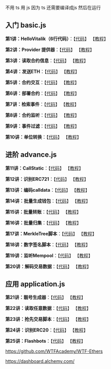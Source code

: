 
不用 ts 用 js  因为 ts 还需要编译成js 然后在运行  


## 入门    basic.js
**第1讲：HelloVitalik（6行代码）**：【[代码](https://github.com/WTFAcademy/WTFEthers/blob/main/01_HelloVitalik)】 【[教程](https://github.com/WTFAcademy/WTFEthers/blob/main/01_HelloVitalik/readme.md)】

**第2讲：Provider 提供器**：【[代码](https://github.com/WTFAcademy/WTFEthers/blob/main/02_Provider)】 【[教程](https://github.com/WTFAcademy/WTFEthers/blob/main/02_Provider/readme.md)】

**第3讲：读取合约信息**：【[代码](https://github.com/WTFAcademy/WTFEthers/blob/main/03_ReadContract)】 【[教程](https://github.com/WTFAcademy/WTFEthers/blob/main/03_ReadContract/readme.md)】

**第4讲：发送ETH**：【[代码](https://github.com/WTFAcademy/WTFEthers/blob/main/04_SendETH)】 【[教程](https://github.com/WTFAcademy/WTFEthers/blob/main/04_SendETH/readme.md)】

**第5讲：合约交互**：【[代码](https://github.com/WTFAcademy/WTFEthers/blob/main/05_WriteContract)】 【[教程](https://github.com/WTFAcademy/WTFEthers/blob/main/05_WriteContract/readme.md)】

**第6讲：部署合约**：【[代码](https://github.com/WTFAcademy/WTFEthers/blob/main/06_DeployContract)】 【[教程](https://github.com/WTFAcademy/WTFEthers/blob/main/06_DeployContract/readme.md)】

**第7讲：检索事件**：【[代码](https://github.com/WTFAcademy/WTFEthers/blob/main/07_Event)】 【[教程](https://github.com/WTFAcademy/WTFEthers/blob/main/07_Event/readme.md)】


**第8讲：合约监听**：【[代码](https://github.com/WTFAcademy/WTFEthers/blob/main/08_ContractListener)】 【[教程](https://github.com/WTFAcademy/WTFEthers/blob/main/08_ContractListener/readme.md)】


**第9讲：事件过滤**：【[代码](https://github.com/WTFAcademy/WTFEthers/blob/main/09_EventFilter)】 【[教程](https://github.com/WTFAcademy/WTFEthers/blob/main/09_EventFilter/readme.md)】

**第10讲：单位转换**：【[代码](https://github.com/WTFAcademy/WTFEthers/blob/main/10_Units)】 【[教程](https://github.com/WTFAcademy/WTFEthers/blob/main/10_Units/readme.md)】



## 进阶   advance.js

**第11讲：CallStatic**：【[代码](https://github.com/WTFAcademy/WTFEthers/blob/main/11_CallStatic)】 【[教程](https://github.com/WTFAcademy/WTFEthers/blob/main/11_CallStatic/readme.md)】

**第12讲：识别ERC721**：【[代码](https://github.com/WTFAcademy/WTFEthers/blob/main/12_ERC721Check)】 【[教程](https://github.com/WTFAcademy/WTFEthers/blob/main/12_ERC721Check/readme.md)】

**第13讲：编码calldata**：【[代码](https://github.com/WTFAcademy/WTFEthers/blob/main/13_EncodeCalldata)】 【[教程](https://github.com/WTFAcademy/WTFEthers/blob/main/13_EncodeCalldata/readme.md)】

**第14讲：批量生成钱包**：【[代码](https://github.com/WTFAcademy/WTFEthers/blob/main/14_HDwallet)】 【[教程](https://github.com/WTFAcademy/WTFEthers/blob/main/14_HDwallet/readme.md)】

**第15讲：批量转账**：【[代码](https://github.com/WTFAcademy/WTFEthers/blob/main/15_MultiTransfer)】 【[教程](https://github.com/WTFAcademy/WTFEthers/blob/main/15_MultiTransfer/readme.md)】

**第16讲：批量归集**：【[代码](https://github.com/WTFAcademy/WTFEthers/blob/main/16_MultiCollect)】 【[教程](https://github.com/WTFAcademy/WTFEthers/blob/main/16_MultiCollect/readme.md)】

**第17讲：MerkleTree脚本**：【[代码](https://github.com/WTFAcademy/WTFEthers/blob/main/17_MerkleTree)】 【[教程](https://github.com/WTFAcademy/WTFEthers/blob/main/17_MerkleTree/readme.md)】

**第18讲：数字签名脚本**：【[代码](https://github.com/WTFAcademy/WTFEthers/blob/main/18_Signature)】 【[教程](https://github.com/WTFAcademy/WTFEthers/blob/main/18_Signature/readme.md)】

**第19讲：监听Mempool**：【[代码](https://github.com/WTFAcademy/WTFEthers/blob/main/19_Mempool)】 【[教程](https://github.com/WTFAcademy/WTFEthers/blob/main/19_Mempool/readme.md)】

**第20讲：解码交易数据**：【[代码](https://github.com/WTFAcademy/WTFEthers/blob/main/20_DecodeTx)】 【[教程](https://github.com/WTFAcademy/WTFEthers/blob/main/20_DecodeTx/readme.md)】



## 应用     application.js

**第21讲：靓号生成器**：【[代码](https://github.com/WTFAcademy/WTFEthers/blob/main/21_VanityAddress)】 【[教程](https://github.com/WTFAcademy/WTFEthers/blob/main/21_VanityAddress/readme.md)】

**第22讲：读取任意数据**：【[代码](https://github.com/WTFAcademy/WTFEthers/blob/main/22_ReadAnyData)】 【[教程](https://github.com/WTFAcademy/WTFEthers/blob/main/22_ReadAnyData/readme.md)】

**第23讲：抢先交易脚本**：【[代码](https://github.com/WTFAcademy/WTFEthers/blob/main/23_Frontrun)】 【[教程](https://github.com/WTFAcademy/WTFEthers/blob/main/23_Frontrun/readme.md)】

**第24讲：识别ERC20**：【[代码](https://github.com/WTFAcademy/WTFEthers/blob/main/24_ERC20Check)】 【[教程](https://github.com/WTFAcademy/WTFEthers/blob/main/24_ERC20Check/readme.md)】

**第25讲：Flashbots**：【[代码](https://github.com/WTFAcademy/WTFEthers/blob/main/25_Flashbots)】 【[教程](https://github.com/WTFAcademy/WTFEthers/blob/main/25_Flashbots/readme.md)】


https://github.com/WTFAcademy/WTF-Ethers

https://dashboard.alchemy.com/

